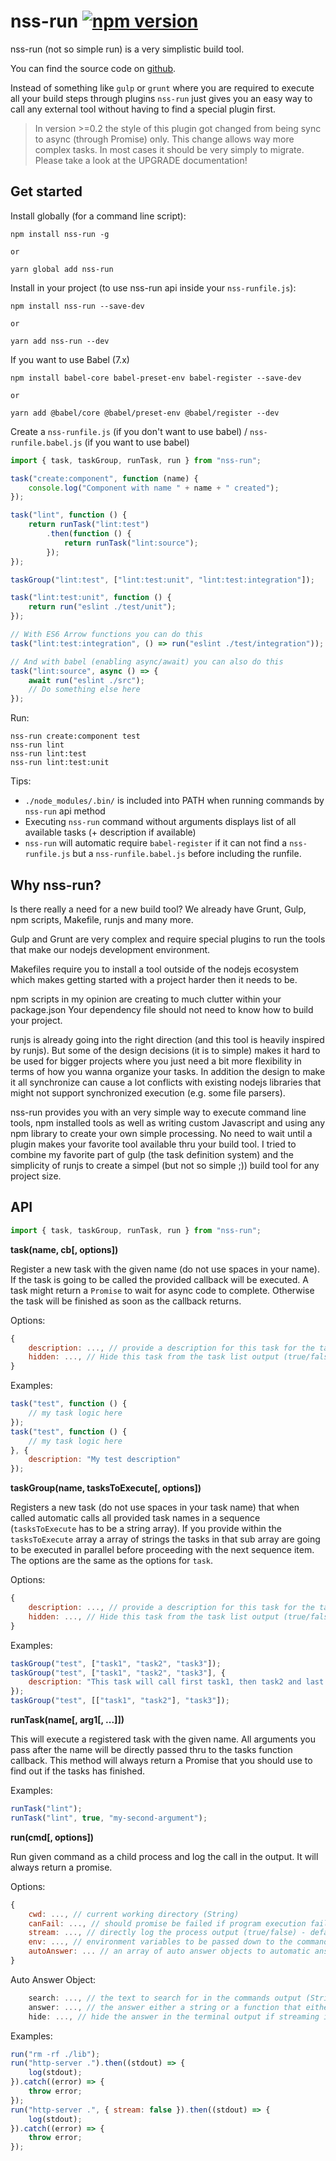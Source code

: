 nss-run [![npm version](https://badge.fury.io/js/nss-run.svg)](https://badge.fury.io/js/nss-run)=======nss-run (not so simple run) is a very simplistic build tool.You can find the source code on [github](https://github.com/fkrauthan/nss-run/).Instead of something like `gulp` or `grunt` where you arerequired to execute all your build steps through plugins `nss-run`just gives you an easy way to call any external tool withouthaving to find a special plugin first.> In version >=0.2 the style of this plugin got changed from being sync to async (through Promise) only.> This change allows way more complex tasks. In most cases it should be very simply to migrate.> Please take a look at the UPGRADE documentation!Get started-----------Install globally (for a command line script):    npm install nss-run -g    or    yarn global add nss-runInstall in your project (to use nss-run api inside your `nss-runfile.js`):    npm install nss-run --save-dev    or    yarn add nss-run --devIf you want to use Babel (7.x)    npm install babel-core babel-preset-env babel-register --save-dev    or    yarn add @babel/core @babel/preset-env @babel/register --devCreate a `nss-runfile.js` (if you don't want to use babel) / `nss-runfile.babel.js` (if you want to use babel)```javascriptimport { task, taskGroup, runTask, run } from "nss-run";task("create:component", function (name) {    console.log("Component with name " + name + " created");});task("lint", function () {    return runTask("lint:test")        .then(function () {            return runTask("lint:source");        });});taskGroup("lint:test", ["lint:test:unit", "lint:test:integration"]);task("lint:test:unit", function () {    return run("eslint ./test/unit");});// With ES6 Arrow functions you can do thistask("lint:test:integration", () => run("eslint ./test/integration"));// And with babel (enabling async/await) you can also do thistask("lint:source", async () => {    await run("eslint ./src");    // Do something else here});```Run:```nss-run create:component testnss-run lintnss-run lint:testnss-run lint:test:unit```Tips:* `./node_modules/.bin/` is included into PATH when running commands by `nss-run` api method* Executing `nss-run` command without arguments displays list of all available tasks (+ description if available)* `nss-run` will automatic require `babel-register` if it can not find a `nss-runfile.js` but   a `nss-runfile.babel.js` before including the runfile.Why nss-run?------------Is there really a need for a new build tool? We already have Grunt, Gulp,npm scripts, Makefile, runjs and many more.Gulp and Grunt are very complex and require special plugins to run the toolsthat make our nodejs development environment.Makefiles require you to install a tool outside of the nodejs ecosystem whichmakes getting started with a project harder then it needs to be.npm scripts in my opinion are creating to much clutter within your package.jsonYour dependency file should not need to know how to build your project.runjs is already going into the right direction (and this tool is heavily inspiredby runjs). But some of the design decisions (it is to simple) makes it hard to beused for bigger projects where you just need a bit more flexibility in terms ofhow you wanna organize your tasks. In addition the design to make it all synchronizecan cause a lot conflicts with existing nodejs libraries that might not supportsynchronized execution (e.g. some file parsers).nss-run provides you with an very simple way to execute command line tools, npminstalled tools as well as writing custom Javascript and using any npm libraryto create your own simple processing. No need to wait until a plugin makes yourfavorite tool available thru your build tool. I tried to combine my favorite partof gulp (the task definition system) and the simplicity of runjs to create a simpel(but not so simple ;)) build tool for any project size.API---```javascriptimport { task, taskGroup, runTask, run } from "nss-run";```**task(name, cb[, options])**Register a new task with the given name (do not use spaces in your name). If the task is going to be called the provided callback will be executed. A task might return a `Promise`to wait for async code to complete. Otherwise the task will be finished as soon as thecallback returns.Options:```javascript{    description: ..., // provide a description for this task for the task list output (String)    hidden: ..., // Hide this task from the task list output (true/false) - default: false}```Examples:```javascripttask("test", function () {    // my task logic here});task("test", function () {    // my task logic here}, {    description: "My test description"});```**taskGroup(name, tasksToExecute[, options])**Registers a new task (do not use spaces in your task name) that when called automatic calls all provided task names in a sequence (`tasksToExecute` has to be a string array). Ifyou provide within the `tasksToExecute` array a array of strings the tasks in that sub arrayare going to be executed in parallel before proceeding with the next sequence item.The options are the same as the options for `task`.Options:```javascript{    description: ..., // provide a description for this task for the task list output (String)    hidden: ..., // Hide this task from the task list output (true/false) - default: false}```Examples:```javascripttaskGroup("test", ["task1", "task2", "task3"]);taskGroup("test", ["task1", "task2", "task3"], {    description: "This task will call first task1, then task2 and last task3"});taskGroup("test", [["task1", "task2"], "task3"]);```**runTask(name[, arg1[, ...]])**This will execute a registered task with the given name. All arguments you passafter the name will be directly passed thru to the tasks function callback. This methodwill always return a Promise that you should use to find out if the tasks has finished.Examples:```javascriptrunTask("lint");runTask("lint", true, "my-second-argument");```**run(cmd[, options])**Run given command as a child process and log the call in the output. It will always returna promise.Options:```javascript{    cwd: ..., // current working directory (String)    canFail: ..., // should promise be failed if program execution failed/returned error (true/false) - default: false    stream: ..., // directly log the process output (true/false) - default: true    env: ..., // environment variables to be passed down to the command (object)    autoAnswer: ... // an array of auto answer objects to automatic answer interactive shell questions (array of Auto Answer Object's)}```Auto Answer Object:```javascript    search: ..., // the text to search for in the commands output (String)    answer: ..., // the answer either a string or a function that either returns the answer string or a Promise (String|Function)    hide: ..., // hide the answer in the terminal output if streaming is enabled (true/false) - default: false```Examples:```javascriptrun("rm -rf ./lib");run("http-server .").then((stdout) => {    log(stdout);}).catch((error) => {    throw error;});run("http-server .", { stream: false }).then((stdout) => {    log(stdout);}).catch((error) => {    throw error;});```